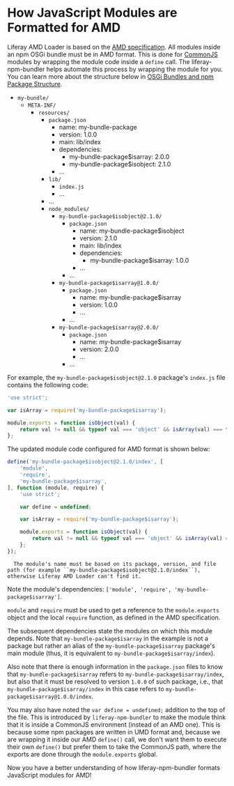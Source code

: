 # How JavaScript Modules are Formatted for AMD

Liferay AMD Loader is based on the [AMD specification](https://github.com/amdjs/amdjs-api/wiki/AMD). All modules inside an npm OSGi bundle must be in AMD format. This is done for [CommonJS](http://www.commonjs.org/) modules by wrapping the module code inside a `define` call. The liferay-npm-bundler helps automate this process by wrapping the module for you. You can learn more about the structure below in [OSGi Bundles and npm Package Structure](./the-structure-of-osgi-bundles-containing-npm-packages.md).

-   `my-bundle/`
    -   `META-INF/`
        -   `resources/`
            -   `package.json`
                -   name: my-bundle-package
                -   version: 1.0.0
                -   main: lib/index
                -   dependencies:
                    -   my-bundle-package\$isarray: 2.0.0
                    -   my-bundle-package\$isobject: 2.1.0
                -   ...
            -   `lib/`
                -   `index.js`
                -   ...
            -   ...
            -   `node_modules/`
                -   `my-bundle-package$isobject@2.1.0/`
                    -   `package.json`
                        -   name: my-bundle-package\$isobject
                        -   version: 2.1.0
                        -   main: lib/index
                        -   dependencies:
                            -   my-bundle-package\$isarray: 1.0.0
                        -   ...
                    -   ...
                -   `my-bundle-package$isarray@1.0.0/`
                    -   `package.json`
                        -   name: my-bundle-package\$isarray
                        -   version: 1.0.0
                        -   ...
                    -   ...
                -   `my-bundle-package$isarray@2.0.0/`
                    -   `package.json`
                        -   name: my-bundle-package\$isarray
                        -   version: 2.0.0
                        -   ...
                    -   ...

For example, the `my-bundle-package$isobject@2.1.0` package's `index.js` file contains the following code:

```javascript
'use strict';

var isArray = require('my-bundle-package$isarray');

module.exports = function isObject(val) {
	return val != null && typeof val === 'object' && isArray(val) === false;
};
```

The updated module code configured for AMD format is shown below:

```javascript
define('my-bundle-package$isobject@2.1.0/index', [
	'module',
	'require',
	'my-bundle-package$isarray',
], function (module, require) {
	'use strict';

	var define = undefined;

	var isArray = require('my-bundle-package$isarray');

	module.exports = function isObject(val) {
		return val != null && typeof val === 'object' && isArray(val) === false;
	};
});
```

```note::
  The module's name must be based on its package, version, and file path (for example ``my-bundle-package$isobject@2.1.0/index``), otherwise Liferay AMD Loader can't find it.
```

Note the module's dependencies: `['module', 'require', 'my-bundle-package$isarray']`.

`module` and `require` must be used to get a reference to the `module.exports` object and the local `require` function, as defined in the AMD specification.

The subsequent dependencies state the modules on which this module depends. Note that `my-bundle-package$isarray` in the example is not a package but rather an alias of the `my-bundle-package$isarray` package's main module (thus, it is equivalent to `my-bundle-package$isarray/index`).

Also note that there is enough information in the `package.json` files to know that `my-bundle-package$isarray` refers to `my-bundle-package$isarray/index`, but also that it must be resolved to version `1.0.0` of such package, i.e., that `my-bundle-package$isarray/index` in this case refers to `my-bundle-package$isarray@1.0.0/index`.

You may also have noted the `var define = undefined;` addition to the top of the file. This is introduced by `liferay-npm-bundler` to make the module think that it is inside a CommonJS environment (instead of an AMD one). This is because some npm packages are written in UMD format and, because we are wrapping it inside our AMD `define()` call, we don't want them to execute their own `define()` but prefer them to take the CommonJS path, where the exports are done through the `module.exports` global.

Now you have a better understanding of how liferay-npm-bundler formats JavaScript modules for AMD!
